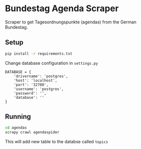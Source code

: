 # Bundestag Agenda Scraper

Scraper to get Tagesordnungspunkte (agendas) from the German Bundestag.

## Setup
```bash
pip install -r requirements.txt
```

Change database configuration in `settings.py`
```
DATABASE = {
    'drivername': 'postgres',
    'host': 'localhost',
    'port': '32780',
    'username': 'postgres',
    'password': '',
    'database': ''
}
```

## Running

```bash
cd agendas
scrapy crawl agendaspider
```
This will add new table to the databse called `topics`
